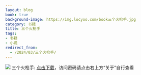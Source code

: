 ```yaml
---
layout: blog
book: true
background-image: https://img.locyoo.com/book三个火枪手.jpg
category: 书籍
title: 三个火枪手
tags:
- 书籍
- 小说
redirect_from:
  - /2024/03/三个火枪手/
---
```

![](https://img.locyoo.com/book三个火枪手.jpg)
三个火枪手: <a name = "ref1" href="https://url18.ctfile.com/f/50983618-1041681871-02feae?p=3619">点击下载</a>，访问密码请点击右上方“关于”自行查看